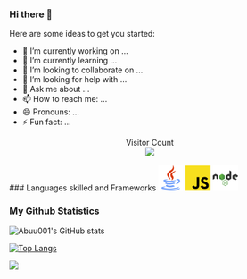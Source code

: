 ### Hi there 👋

Here are some ideas to get you started:

- 🔭 I’m currently working on ...
- 🌱 I’m currently learning ...
- 👯 I’m looking to collaborate on ...
- 🤔 I’m looking for help with ...
- 💬 Ask me about ...
- 📫 How to reach me: ...
- 😄 Pronouns: ...
- ⚡ Fun fact: ...
<p align="center"> 
  Visitor Count<br>
<img src="https://profile-counter.glitch.me/Abuu001/count.svg" />
</p>
### Languages skilled and Frameworks
<img width="45px" src="https://github.com/Abuu001/Abuu001/blob/main/Assets/java-svgrepo-com.svg" alt="Java">
<img width="45px" src="https://github.com/Abuu001/Abuu001/blob/main/Assets/javascript-logo-svgrepo-com.svg" alt="Javascript">
<img width="45px" src="https://github.com/Abuu001/Abuu001/blob/main/Assets/nodejs-1-logo-svgrepo-com.svg" alt="nodejs">



### My Github Statistics
 
![Abuu001's GitHub stats](https://github-readme-stats.vercel.app/api?username=Abuu001&show_icons=true&theme=radical&hide_title=true)
 
[![Top Langs](https://github-readme-stats.vercel.app/api/top-langs/?username=Abuu001)](https://github.com/Abuu001/github-readme-stats)
 
![](https://activity-graph.herokuapp.com/graph?username=Abuu001&theme=react-dark)
